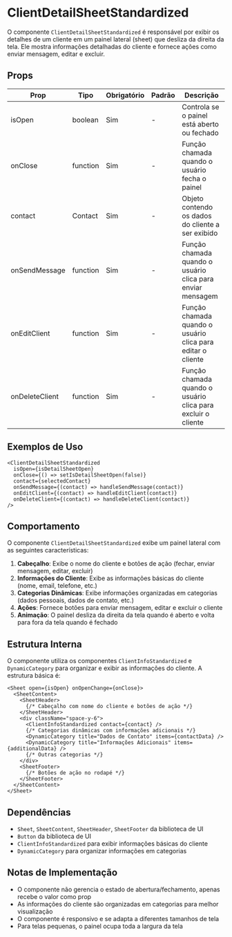 # ClientDetailSheetStandardized

O componente `ClientDetailSheetStandardized` é responsável por exibir os detalhes de um cliente em um painel lateral (sheet) que desliza da direita da tela. Ele mostra informações detalhadas do cliente e fornece ações como enviar mensagem, editar e excluir.

## Props

| Prop | Tipo | Obrigatório | Padrão | Descrição |
|------|------|-------------|--------|------------|
| isOpen | boolean | Sim | - | Controla se o painel está aberto ou fechado |
| onClose | function | Sim | - | Função chamada quando o usuário fecha o painel |
| contact | Contact | Sim | - | Objeto contendo os dados do cliente a ser exibido |
| onSendMessage | function | Sim | - | Função chamada quando o usuário clica para enviar mensagem |
| onEditClient | function | Sim | - | Função chamada quando o usuário clica para editar o cliente |
| onDeleteClient | function | Sim | - | Função chamada quando o usuário clica para excluir o cliente |

## Exemplos de Uso

```tsx
<ClientDetailSheetStandardized 
  isOpen={isDetailSheetOpen}
  onClose={() => setIsDetailSheetOpen(false)}
  contact={selectedContact}
  onSendMessage={(contact) => handleSendMessage(contact)}
  onEditClient={(contact) => handleEditClient(contact)}
  onDeleteClient={(contact) => handleDeleteClient(contact)}
/>
```

## Comportamento

O componente `ClientDetailSheetStandardized` exibe um painel lateral com as seguintes características:

1. **Cabeçalho**: Exibe o nome do cliente e botões de ação (fechar, enviar mensagem, editar, excluir)
2. **Informações do Cliente**: Exibe as informações básicas do cliente (nome, email, telefone, etc.)
3. **Categorias Dinâmicas**: Exibe informações organizadas em categorias (dados pessoais, dados de contato, etc.)
4. **Ações**: Fornece botões para enviar mensagem, editar e excluir o cliente
5. **Animação**: O painel desliza da direita da tela quando é aberto e volta para fora da tela quando é fechado

## Estrutura Interna

O componente utiliza os componentes `ClientInfoStandardized` e `DynamicCategory` para organizar e exibir as informações do cliente. A estrutura básica é:

```tsx
<Sheet open={isOpen} onOpenChange={onClose}>
  <SheetContent>
    <SheetHeader>
      {/* Cabeçalho com nome do cliente e botões de ação */}
    </SheetHeader>
    <div className="space-y-6">
      <ClientInfoStandardized contact={contact} />
      {/* Categorias dinâmicas com informações adicionais */}
      <DynamicCategory title="Dados de Contato" items={contactData} />
      <DynamicCategory title="Informações Adicionais" items={additionalData} />
      {/* Outras categorias */}
    </div>
    <SheetFooter>
      {/* Botões de ação no rodapé */}
    </SheetFooter>
  </SheetContent>
</Sheet>
```

## Dependências

- `Sheet`, `SheetContent`, `SheetHeader`, `SheetFooter` da biblioteca de UI
- `Button` da biblioteca de UI
- `ClientInfoStandardized` para exibir informações básicas do cliente
- `DynamicCategory` para organizar informações em categorias

## Notas de Implementação

- O componente não gerencia o estado de abertura/fechamento, apenas recebe o valor como prop
- As informações do cliente são organizadas em categorias para melhor visualização
- O componente é responsivo e se adapta a diferentes tamanhos de tela
- Para telas pequenas, o painel ocupa toda a largura da tela